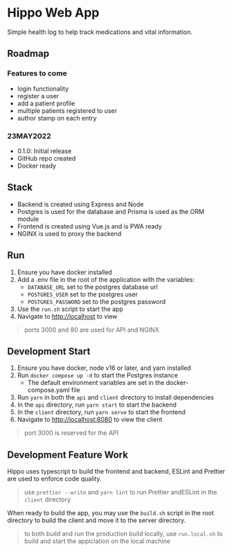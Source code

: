 # Hippo Web App


Simple health log to help track medications and  vital information.

## Roadmap

### Features to come
- login functionality
- register a user
- add a patient profile
- multiple patients registered to user
- author stamp on each entry

### 23MAY2022

- 0.1.0: Initial release
- GitHub repo created
- Docker ready

## Stack

- Backend is created using Express and Node
- Postgres is used for the database and Prisma is used as the ORM module
- Frontend is created using Vue.js and is PWA ready
- NGINX is used to proxy the backend

## Run

1. Ensure you have docker installed
2. Add a .env file in the root of the application with the variables:
   -  `DATABASE_URL` set to the postgres database url 
   -  `POSTGRES_USER` set to the postgres user
   -  `POSTGRES_PASSWORD` set to the postgres password
3. Use the `run.sh` script to start the app
4. Navigate to [http://localhost](http://localhost) to view

> ports 3000 and 80 are used for API and NGINX

## Development Start

1. Ensure you have docker, node v16 or later, and yarn installed
2. Run `docker compose up -d` to start the Postgres instance
   - The default environment variables are set in the docker-compose.yaml file
3. Run `yarn` in both the `api` and `client` directory to install dependencies
4. In the `api` directory, run `yarn start` to start the backend
5. In the `client` directory, run `yarn serve` to start the frontend
6. Navigate to [http://localhost:8080](http://localhost:8080) to view the client

> port 3000 is reserved for the API

## Development Feature Work

Hippo uses typescript to build the frontend and backend, ESLint and Prettier are used to enforce code quality.
> use `prettier --write` and `yarn lint` to run Prettier andESLint in the `client` directory

When ready to build the app, you may use the `build.sh` script in the root directory to build the client and move it to the server directory.

> to both build and run the production build locally, use `run.local.sh` to build and start the appiclation on the local machine
